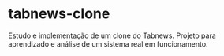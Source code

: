 # tabnews-clone
Estudo e implementação de um clone do Tabnews. Projeto para aprendizado e análise de um sistema real em funcionamento.
